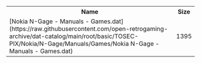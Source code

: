 <table>
<tr><th>Name</th><th>Size</th></tr>
<tr><td>[Nokia N-Gage - Manuals - Games.dat](https://raw.githubusercontent.com/open-retrogaming-archive/dat-catalog/main/root/basic/TOSEC-PIX/Nokia/N-Gage/Manuals/Games/Nokia N-Gage - Manuals - Games.dat)</td><td>1395</td></tr>
</table>
